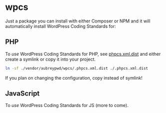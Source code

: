 # wpcs

Just a package you can install with either Composer or NPM and it will automatically install WordPress Coding Standards for:

## PHP

To _use_ WordPress Coding Standards for PHP, see [phpcs.xml.dist](phpcs.xml.dist) and either create a symlink or copy it into your project.


```bash
ln -sf ./vendor/aubreypwd/wpcs/.phpcs.xml.dist ./.phpcs.xml.dist
```

If you plan on changing the configuration, copy instead of symlink!

## JavaScript

To _use_ WordPress Coding Standards for JS (more to come).
